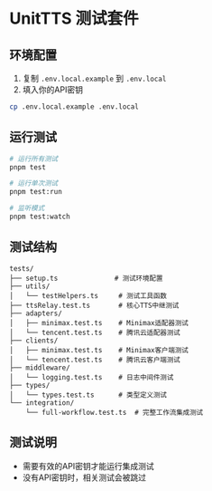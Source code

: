 # UnitTTS 测试套件

## 环境配置

1. 复制 `.env.local.example` 到 `.env.local`
2. 填入你的API密钥

```bash
cp .env.local.example .env.local
```

## 运行测试

```bash
# 运行所有测试
pnpm test

# 运行单次测试
pnpm test:run

# 监听模式
pnpm test:watch
```

## 测试结构

```
tests/
├── setup.ts              # 测试环境配置
├── utils/
│   └── testHelpers.ts     # 测试工具函数
├── ttsRelay.test.ts       # 核心TTS中继测试
├── adapters/
│   ├── minimax.test.ts    # Minimax适配器测试
│   └── tencent.test.ts    # 腾讯云适配器测试
├── clients/
│   ├── minimax.test.ts    # Minimax客户端测试
│   └── tencent.test.ts    # 腾讯云客户端测试
├── middleware/
│   └── logging.test.ts    # 日志中间件测试
├── types/
│   └── types.test.ts      # 类型定义测试
└── integration/
    └── full-workflow.test.ts  # 完整工作流集成测试
```

## 测试说明

- 需要有效的API密钥才能运行集成测试
- 没有API密钥时，相关测试会被跳过
